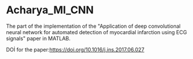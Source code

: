 # Acharya_MI_CNN

The part of the implementation of the "Application of deep convolutional neural network for automated detection of myocardial infarction using ECG signals"
paper in MATLAB.

DOİ for the paper:https://doi.org/10.1016/j.ins.2017.06.027

